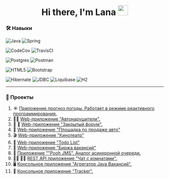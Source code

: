 <h1 align="center">Hi there, I'm Lana
<img src="https://github.com/blackcater/blackcater/raw/main/images/Hi.gif" height="32"/></h1>

###  :hammer_and_wrench: Навыки
![Java](https://img.shields.io/badge/java-%23ED8B00.svg?style=for-the-badge&logo=java&logoColor=white)   ![Spring](https://img.shields.io/badge/spring-%236DB33F.svg?style=for-the-badge&logo=spring&logoColor=white)

![CodeCov](https://img.shields.io/badge/codecov-%23ff0077.svg?style=for-the-badge&logo=codecov&logoColor=white)  ![TravisCI](https://img.shields.io/badge/travis%20ci-%232B2F33.svg?style=for-the-badge&logo=travis&logoColor=white)

![Postgres](https://img.shields.io/badge/postgres-%23316192.svg?style=for-the-badge&logo=postgresql&logoColor=white) ![Postman](https://img.shields.io/badge/Postman-FF6C37?style=for-the-badge&logo=postman&logoColor=white)

![HTML5](https://img.shields.io/badge/html5-%23E34F26.svg?style=for-the-badge&logo=html5&logoColor=white) ![Bootstrap](https://img.shields.io/badge/bootstrap-%23563D7C.svg?style=for-the-badge&logo=bootstrap&logoColor=white)

 ![Hibernate](https://img.shields.io/badge/Hibernate->=_5.0-green?style=flat-square&logo=hibernate)   ![JDBC](https://img.shields.io/badge/JDBC-738bff?style=flat-square) ![Liquibase](https://img.shields.io/badge/Liquibase-ff3333?style=flat-square)  ![H2](https://img.shields.io/badge/H2-0007c7?style=flat-square) 
 
 ---
 
### :briefcase: Проекты

1. :sunny: [Приложение прогноз погоды. Работает в режиме реактивного программирования.](https://github.com/lanasergeeva/weather_reactive)
2. :policeman: [Web-приложение "Автонарушители".](https://github.com/lanasergeeva/job4j_car_accident)
3. :adult: :woman: [Web-приложение "Закрытый форум".](https://github.com/lanasergeeva/forum)
4. :car: [Web-приложение "Площадка по продаже авто"](https://github.com/lanasergeeva/job4j_cars)
5. :clapper: [Web-приложение "Кинотеатр"](https://github.com/lanasergeeva/job4j_cinema)
6. :orange_book: [Web-приложение "Todo List"](https://github.com/lanasergeeva/job4j_todo)
7. :newspaper: [Web-приложение "Биржа вакансий"](https://github.com/lanasergeeva/job4j_dreamjob)
8. :monorail: [Приложение ""Pooh JMS". Аналог асинхронной очереди.](https://github.com/lanasergeeva/job4j_pooh)
9. :massage_man: :massage_woman: [REST API приложение "Чат c комнатами".](https://github.com/lanasergeeva/chat)
10. :desktop_computer: [Консольное приложение "Агрегатор Java Вакансий".](https://github.com/lanasergeeva/job4j_grabber)
11. :page_facing_up: [Консольное приложение "Tracker".](https://github.com/lanasergeeva/tracker)







